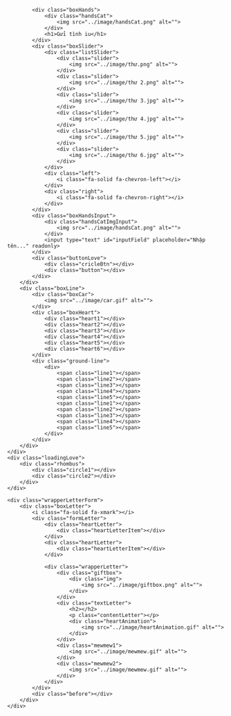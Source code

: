 <!DOCTYPE html>
<html lang="en">

<head>
    <meta charset="UTF-8">
    <meta name="viewport" content="width=device-width, initial-scale=1.0">
    <link rel="stylesheet" href="love.css">
    <title>Document</title>
    <link rel="stylesheet" href="https://cdnjs.cloudflare.com/ajax/libs/font-awesome/6.4.2/css/all.min.css"
        integrity="sha512-z3gLpd7yknf1YoNbCzqRKc4qyor8gaKU1qmn+CShxbuBusANI9QpRohGBreCFkKxLhei6S9CQXFEbbKuqLg0DA=="
        crossorigin="anonymous" referrerpolicy="no-referrer" />
</head>

<body>
    <div class="wrapper">
        <!-- <img src="../thư love.png" alt=""> -->
        <div class="formInput">

            <div class="boxHands">
                <div class="handsCat">
                    <img src="../image/handsCat.png" alt="">
                </div>
                <h1>Gửi tình iu</h1>
            </div>
            <div class="boxSlider">
                <div class="listSlider">
                    <div class="slider">
                        <img src="../image/thư.png" alt="">
                    </div>
                    <div class="slider">
                        <img src="../image/thư 2.png" alt="">
                    </div>    
                    <div class="slider">
                        <img src="../image/thư 3.jpg" alt="">
                    </div>
                    <div class="slider">
                        <img src="../image/thư 4.jpg" alt="">
                    </div>
                    <div class="slider">
                        <img src="../image/thư 5.jpg" alt="">
                    </div>
                    <div class="slider">
                        <img src="../image/thư 6.jpg" alt="">
                    </div>
                </div>
                <div class="left">
                    <i class="fa-solid fa-chevron-left"></i>
                </div>
                <div class="right">
                    <i class="fa-solid fa-chevron-right"></i>
                </div>
            </div>
            <div class="boxHandsInput">
                <div class="handsCatImgInput">
                    <img src="../image/handsCat.png" alt="">
                </div>
                <input type="text" id="inputField" placeholder="Nhập tên..." readonly>
            </div>
            <div class="buttonLove">
                <div class="cricleBtn"></div>
                <div class="button"></div>
            </div>
        </div>
        <div class="boxLine">
            <div class="boxCar">
                <img src="../image/car.gif" alt="">
            </div>
            <div class="boxHeart">
                <div class="heart1"></div>
                <div class="heart2"></div>
                <div class="heart3"></div>
                <div class="heart4"></div>
                <div class="heart5"></div>
                <div class="heart6"></div>
            </div>
            <div class="ground-line">
                <div>
                    <span class="line1"></span>
                    <span class="line2"></span>
                    <span class="line3"></span>
                    <span class="line4"></span>
                    <span class="line5"></span>
                    <span class="line1"></span>
                    <span class="line2"></span>
                    <span class="line3"></span>
                    <span class="line4"></span>
                    <span class="line5"></span>
                </div>
            </div>
        </div>
    </div>
    <div class="loadingLove">
        <div class="rhombus">
            <div class="circle1"></div>
            <div class="circle2"></div>
        </div>
    </div>

    <div class="wrapperLetterForm">
        <div class="boxLetter">
            <i class="fa-solid fa-xmark"></i>
            <div class="formLetter">
                <div class="heartLetter">
                    <div class="heartLetterItem"></div>
                </div>
                <div class="heartLetter">
                    <div class="heartLetterItem"></div>
                </div>

                <div class="wrapperLetter">
                    <div class="giftbox">
                        <div class="img">
                            <img src="../image/giftbox.png" alt="">
                        </div>
                    </div>
                    <div class="textLetter">
                        <h2></h2>
                        <p class="contentLetter"></p>
                        <div class="heartAnimation">
                            <img src="../image/heartAnimation.gif" alt="">
                        </div>
                    </div>
                    <div class="mewmew1">
                        <img src="../image/mewmew.gif" alt="">
                    </div>
                    <div class="mewmew2">
                        <img src="../image/mewmew.gif" alt="">
                    </div>
                </div>
            </div>
            <div class="before"></div>
        </div>
    </div>
</body>
<script type="text/javascript" src="https://code.jquery.com/jquery-3.6.3.min.js"></script>
<script>
    $(window).on('load', function (event) {
        $('body').removeClass('preloading');
        $('.loadingLove').delay(1000).fadeOut('fast');


        function getHeart(e) {
            let ele = document.createElement("div");
            ele.className = "element"
            document.querySelector("body").prepend(ele)
            ele.style.left = e.clientX + 'px';
            ele.style.top = e.clientY - 10 + 'px';
            setTimeout(() => {
                let text = document.querySelectorAll(".element")[0],
                    directionX = Math.random() < .5 ? -1 : 1,
                    directionY = Math.random() < .5 ? -1 : 1

                text.style.left = parseInt(text.style.left) - (directionX * (Math.random() * 100)) + 'px';
                text.style.top = parseInt(text.style.top) - (directionY * (Math.random() * 100)) + 'px';
                text.style.opacity = 0;
                text.style.transform = 'scale(0.4)'
                text.innerHTML = "💗"
                text.style.zIndex = "100"

                setTimeout(() => {
                    ele.remove()
                }, 1000)
            }, 10)
        }
        document.onmousemove = function (e) {
            getHeart(e)
        }
        document.onclick = function (e) {
            let ele = document.createElement("div");
            ele.className = "heartRain"
            document.querySelector("body").prepend(ele);
            ele.style.left = e.clientX - 10 + 'px';
            ele.style.top = e.clientY - 10 + 'px';
            ele.innerHTML = "💗"
            setTimeout(() => {
                ele.style.top = "calc(85% - 25px)"
            }, 100)
            setTimeout(() => {
                ele.style.opacity = 0
            }, 3000)
            setTimeout(() => {
                ele.remove()
            }, 4000)
        }
        document.onmousedown = (e) => {
            getHeart(e)
        }

        const inputField = document.getElementById('inputField');
        const textToType = "Quách Anh Thư";
        const typingSpeed = 100; // milliseconds per character

        let charIndex = 0;
        function typeText() {
            if (charIndex < textToType.length) {
                inputField.value += textToType.charAt(charIndex);
                charIndex++;
                setTimeout(typeText, typingSpeed);
            }
            if (inputField.value.length == textToType.length) {
                setTimeout(() => {
                    document.querySelector(".buttonLove").style.transform = "translateY(0%)";
                    document.querySelector(".cricleBtn").style.transform = "scale(0.1)"
                }, 1000)
                setTimeout(() => {
                    document.querySelector(".cricleBtn").style.transform = "scale(1)"
                    document.querySelector(".cricleBtn").innerHTML = "💗"
                }, 2000)
                setTimeout(() => {
                    document.querySelector(".buttonLove").style.width = "120px"
                    document.querySelector(".button").style.transform = "translateX(25px)"
                }, 2500)
                setTimeout(() => {
                    document.querySelector(".button").style.width = "calc(100% - 25px)"
                    document.querySelector(".button").style.height = "10px"
                }, 3000)
                setTimeout(() => {
                    document.querySelector(".button").style.height = "30px"
                }, 3500)
                setTimeout(() => {
                    document.querySelector(".button").innerHTML = "Nhận thư"
                }, 4000)
            }
        }

        setTimeout(() => {
            typeText();
        }, 11500)
    });

    // .textLetter text h2
    let indexText = 0;
    let textLetter = document.querySelector('.textLetter h2');
    const textLetterH2 = "Gửi cậu!";
    let timoutTextLetter;

    function textCharLetter() {
        if (indexText < textLetterH2.length) {
            textLetter.textContent += textLetterH2[indexText];
            indexText++;
            setTimeout(indexText, 100);
        }
        else {
            clearInterval(timoutTextLetter);
            setTimeout(() => {
                funcTimeoutLetterContent()
            }, 500)
        }
    }
    function funcTimeoutLetter() {
        indexText = 0; // Reset indexText
        textLetter.textContent = ''; // Xóa nội dung hiện tại của textLetter
        clearInterval(timoutTextLetter);
        timoutTextLetter = setInterval(() => {
            textCharLetter();
        }, 200)
    }

    // chữ của thư bạn muốn gửi
    let indexTextContent = 0;
    let textLetterContent = document.querySelector('.contentLetter');
    const textLetterP = "1 tuần có 7 ngày. 1 ngày có 24 giờ. 1 giờ có 60 phút. 1 phút có 60 giây. Không có một ngày hoặc giờ mà tớ không nhớ cậu. Không có giây phút nào mà t không nghĩ đến cậu. Tâm hồn và trái tim tôi tràn ngập c. Nhớ và yêu c nhiều lắm con lợn của tui. 20/10 chẳng biết tặng cậu cái gì nên nghịch linh tinh hi. Mong cậu thông cảm nhoaaa <3";
    let timoutTextLetterContent;
    function textCharLetterContent() {
        if (indexTextContent < textLetterP.length) {
            textLetterContent.textContent += textLetterP[indexTextContent];
            indexTextContent++;
            setTimeout(indexTextContent, 100);
        }
        else {
            clearInterval(timoutTextLetterContent)

        }
    }
    function funcTimeoutLetterContent() {
        indexTextContent = 0; // Reset indexTextContent
        textLetterContent.textContent = ''; // Xóa nội dung hiện tại của textLetter
        clearInterval(timoutTextLetterContent);
        timoutTextLetterContent = setInterval(() => {
            textCharLetterContent();
        }, 100)
    }
    //end 
    document.querySelector(".boxSlider .right").addEventListener("click", function () {
        var slider = document.querySelectorAll(".slider")
        document.querySelector(".listSlider").appendChild(slider[0])
    })
    document.querySelector(".boxSlider .left").addEventListener("click", function () {
        var slider = document.querySelectorAll(".slider")
        document.querySelector(".listSlider").prepend(slider[slider.length - 1])
    })

    document.querySelector(".buttonLove").addEventListener("click", function () {
        let timeout = setInterval(() => {
            var letters = document.createElement("div");
            letters.className = "letters"
            letters.innerHTML = '<img src="../image/letters.png" alt="">';
            document.querySelector("body").prepend(letters)
            let left = Math.floor(Math.random() * 100);
            let rotate = Math.floor(Math.random() * 360);
            letters.style.left = left + "%";
            letters.style.top = "-10%";
            letters.style.transform = `rotate(${rotate}deg)`;
            setTimeout(() => {
                letters.style.top = "100%";
            }, 1000)
            setTimeout(() => {
                letters.remove()
            }, 11000)
            document.querySelectorAll(".letters").forEach((item) => {
                item.addEventListener("click", function () {
                    clearInterval(timeout)
                    $(".wrapperLetterForm").fadeIn()
                    funcTimeoutLetter();

                })
            })
        }, 500)
    })

    document.querySelector(".fa-xmark").addEventListener("click", function () {
        indexTextContent = 0; // Reset indexTextContent
        textLetterContent.textContent = ''; // Xóa nội dung hiện tại của textLetter
        clearInterval(timoutTextLetterContent)
        $(".wrapperLetterForm").fadeOut()
    })
</script>

</html>
